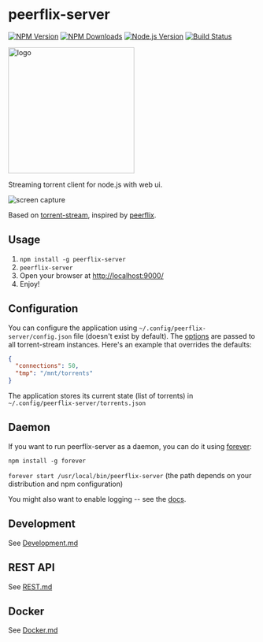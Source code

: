 peerflix-server
===============

[![NPM Version][npm-image]][npm-url]
[![NPM Downloads][downloads-image]][downloads-url]
[![Node.js Version][node-version-image]][node-version-url]
[![Build Status][travis-image]][travis-url]

<img src="https://cdn.rawgit.com/asapach/peerflix-server/master/app/images/logo.svg" alt="logo" height="256">

Streaming torrent client for node.js with web ui.

![screen capture](https://cdn.rawgit.com/asapach/peerflix-server/master/capture.gif)

Based on [torrent-stream](https://github.com/mafintosh/torrent-stream), inspired by [peerflix](https://github.com/mafintosh/peerflix).

## Usage

1. `npm install -g peerflix-server`
1. `peerflix-server`
1. Open your browser at [http://localhost:9000/](http://localhost:9000/)
1. Enjoy!

## Configuration

You can configure the application using `~/.config/peerflix-server/config.json` file (doesn't exist by default). The [options](https://github.com/mafintosh/torrent-stream#full-api) are passed to all torrent-stream instances. Here's an example that overrides the defaults:

```json
{
  "connections": 50,
  "tmp": "/mnt/torrents"
}
```

The application stores its current state (list of torrents) in `~/.config/peerflix-server/torrents.json`

## Daemon

If you want to run peerflix-server as a daemon, you can do it using [forever](https://github.com/nodejitsu/forever):

`npm install -g forever`

`forever start /usr/local/bin/peerflix-server` (the path depends on your distribution and npm configuration)

You might also want to enable logging -- see the [docs](https://github.com/nodejitsu/forever#using-forever-from-the-command-line).

## Development

See [Development.md](Development.md)

## REST API

See [REST.md](REST.md)

## Docker

See [Docker.md](Docker.md)

[npm-image]: https://img.shields.io/npm/v/peerflix-server.svg?style=flat
[npm-url]: https://npmjs.org/package/peerflix-server
[node-version-image]: https://img.shields.io/node/v/peerflix-server.svg?style=flat
[node-version-url]: http://nodejs.org/download/
[travis-image]: https://img.shields.io/travis/asapach/peerflix-server.svg?style=flat
[travis-url]: https://travis-ci.org/asapach/peerflix-server
[downloads-image]: https://img.shields.io/npm/dm/peerflix-server.svg?style=flat
[downloads-url]: https://npmjs.org/package/peerflix-server
